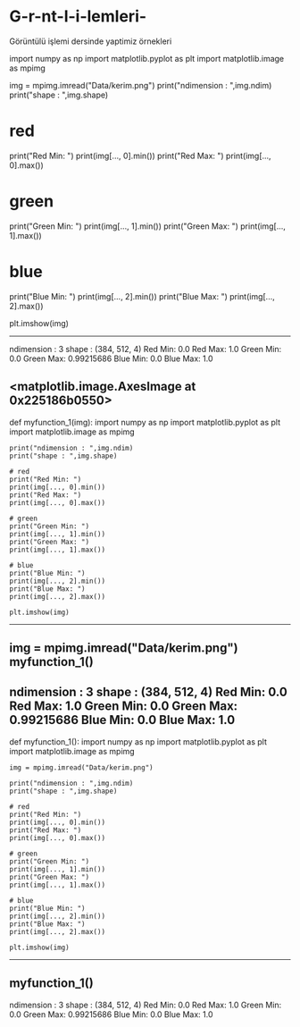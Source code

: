 # G-r-nt-l-i-lemleri-
Görüntülü işlemi dersinde yaptimiz örnekleri

import numpy as np
import matplotlib.pyplot as  plt
import matplotlib.image as mpimg

img = mpimg.imread("Data/kerim.png")
print("ndimension : ",img.ndim)
print("shape : ",img.shape)

# red
print("Red Min: ")
print(img[..., 0].min())
print("Red Max: ")
print(img[..., 0].max())

# green
print("Green Min: ")
print(img[..., 1].min())
print("Green Max: ")
print(img[..., 1].max())

# blue
print("Blue Min: ")
print(img[..., 2].min())
print("Blue Max: ")
print(img[..., 2].max())

plt.imshow(img)

-------
ndimension :  3
shape :  (384, 512, 4)
Red Min: 
0.0
Red Max: 
1.0
Green Min: 
0.0
Green Max: 
0.99215686
Blue Min: 
0.0
Blue Max: 
1.0

<matplotlib.image.AxesImage at 0x225186b0550>
-------------------------------------------------------

def myfunction_1(img):
    import numpy as np
    import matplotlib.pyplot as  plt
    import matplotlib.image as mpimg

   
    print("ndimension : ",img.ndim)
    print("shape : ",img.shape)

    # red
    print("Red Min: ")
    print(img[..., 0].min())
    print("Red Max: ")
    print(img[..., 0].max())

    # green
    print("Green Min: ")
    print(img[..., 1].min())
    print("Green Max: ")
    print(img[..., 1].max())

    # blue
    print("Blue Min: ")
    print(img[..., 2].min())
    print("Blue Max: ")
    print(img[..., 2].max())

    plt.imshow(img)
--------------
img = mpimg.imread("Data/kerim.png")
myfunction_1()
--------------
ndimension :  3
shape :  (384, 512, 4)
Red Min: 
0.0
Red Max: 
1.0
Green Min: 
0.0
Green Max: 
0.99215686
Blue Min: 
0.0
Blue Max: 
1.0
-------------------------------------------------------

def myfunction_1():
    import numpy as np
    import matplotlib.pyplot as  plt
    import matplotlib.image as mpimg
    
    img = mpimg.imread("Data/kerim.png")
   
    print("ndimension : ",img.ndim)
    print("shape : ",img.shape)

    # red
    print("Red Min: ")
    print(img[..., 0].min())
    print("Red Max: ")
    print(img[..., 0].max())

    # green
    print("Green Min: ")
    print(img[..., 1].min())
    print("Green Max: ")
    print(img[..., 1].max())

    # blue
    print("Blue Min: ")
    print(img[..., 2].min())
    print("Blue Max: ")
    print(img[..., 2].max())

    plt.imshow(img)
-------------
myfunction_1()
-------------
ndimension :  3
shape :  (384, 512, 4)
Red Min: 
0.0
Red Max: 
1.0
Green Min: 
0.0
Green Max: 
0.99215686
Blue Min: 
0.0
Blue Max: 
1.0
